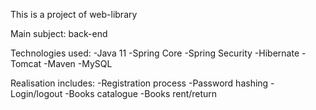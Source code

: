 This is a project of web-library

Main subject: back-end

Technologies used:
-Java 11
-Spring Core
-Spring Security
-Hibernate
-Tomcat
-Maven
-MySQL

Realisation includes:
-Registration process
-Password hashing
-Login/logout
-Books catalogue
-Books rent/return
